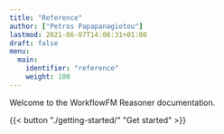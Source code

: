 ```yaml
---
title: "Reference"
author: ["Petros Papapanagiotou"]
lastmod: 2021-06-07T14:08:31+01:00
draft: false
menu:
  main:
    identifier: "reference"
    weight: 100
---
```


Welcome to the WorkflowFM Reasoner documentation.

{{< button "./getting-started/" "Get started" >}}
